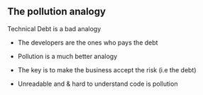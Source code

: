 ## The pollution analogy

Technical Debt is a bad analogy
 - The developers are the ones who pays the debt
 - Pollution is a much better analogy
 - The key is to make the business accept the risk (i.e the debt)


- Unreadable and & hard to understand code is pollution
